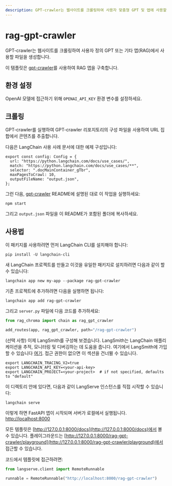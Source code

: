 ```yaml
---
description: GPT-crawler는 웹사이트를 크롤링하여 사용자 맞춤형 GPT 및 앱에 사용할 파일을 생성하는 RAG 앱 템플릿입니다.
---
```


# rag-gpt-crawler

GPT-crawler는 웹사이트를 크롤링하여 사용자 정의 GPT 또는 기타 앱(RAG)에서 사용할 파일을 생성합니다.

이 템플릿은 [gpt-crawler](https://github.com/BuilderIO/gpt-crawler)를 사용하여 RAG 앱을 구축합니다.

## 환경 설정

OpenAI 모델에 접근하기 위해 `OPENAI_API_KEY` 환경 변수를 설정하세요.

## 크롤링

GPT-crawler를 실행하여 GPT-crawler 리포지토리의 구성 파일을 사용하여 URL 집합에서 콘텐츠를 추출합니다.

다음은 LangChain 사용 사례 문서에 대한 예제 구성입니다:

```
export const config: Config = {
  url: "https://python.langchain.com/docs/use_cases/",
  match: "https://python.langchain.com/docs/use_cases/**",
  selector: ".docMainContainer_gTbr",
  maxPagesToCrawl: 10,
  outputFileName: "output.json",
};
```


그런 다음, [gpt-crawler](https://github.com/BuilderIO/gpt-crawler) README에 설명된 대로 이 작업을 실행하세요:

```
npm start
```


그리고 `output.json` 파일을 이 README가 포함된 폴더에 복사하세요.

## 사용법

이 패키지를 사용하려면 먼저 LangChain CLI를 설치해야 합니다:

```shell
pip install -U langchain-cli
```


새 LangChain 프로젝트를 만들고 이것을 유일한 패키지로 설치하려면 다음과 같이 할 수 있습니다:

```shell
langchain app new my-app --package rag-gpt-crawler
```


기존 프로젝트에 추가하려면 다음을 실행하면 됩니다:

```shell
langchain app add rag-gpt-crawler
```


그리고 `server.py` 파일에 다음 코드를 추가하세요:
```python
from rag_chroma import chain as rag_gpt_crawler

add_routes(app, rag_gpt_crawler, path="/rag-gpt-crawler")
```


(선택 사항) 이제 LangSmith를 구성해 보겠습니다.
LangSmith는 LangChain 애플리케이션을 추적, 모니터링 및 디버깅하는 데 도움을 줍니다.
여기에서 LangSmith에 가입할 수 있습니다 [여기](https://smith.langchain.com/).
접근 권한이 없으면 이 섹션을 건너뛸 수 있습니다.

```shell
export LANGCHAIN_TRACING_V2=true
export LANGCHAIN_API_KEY=<your-api-key>
export LANGCHAIN_PROJECT=<your-project>  # if not specified, defaults to "default"
```


이 디렉토리 안에 있다면, 다음과 같이 LangServe 인스턴스를 직접 시작할 수 있습니다:

```shell
langchain serve
```


이렇게 하면 FastAPI 앱이 시작되며 서버가 로컬에서 실행됩니다.
[http://localhost:8000](http://localhost:8000)

모든 템플릿은 [http://127.0.0.1:8000/docs](http://127.0.0.1:8000/docs)에서 볼 수 있습니다.
플레이그라운드는 [http://127.0.0.1:8000/rag-gpt-crawler/playground](http://127.0.0.1:8000/rag-gpt-crawler/playground)에서 접근할 수 있습니다.

코드에서 템플릿에 접근하려면:

```python
from langserve.client import RemoteRunnable

runnable = RemoteRunnable("http://localhost:8000/rag-gpt-crawler")
```